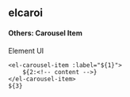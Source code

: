 ## elcaroi
#### Others: Carousel Item
Element UI <el-carousel-item>
```
<el-carousel-item :label="${1}">
	${2:<!-- content -->}
</el-carousel-item>
${3}
```